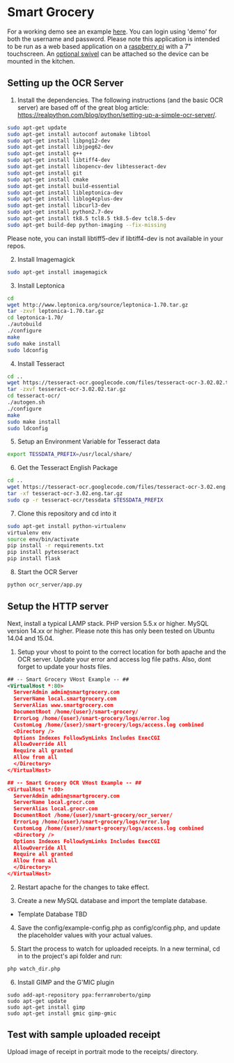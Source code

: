# Smart Grocery
For a working demo see an example [here](http://162.243.20.205/). You can login using 'demo' for both the username and password. Please note this application is intended to be run as a web based application on a [raspberry pi](https://www.raspberrypi.org/) with a 7" touchscreen. An [optional swivel](http://smarticase.com/products/smartipi-touch) can be attached so the device can be mounted in the kitchen. 

## Setting up the OCR Server

1. Install the dependencies. The following instructions (and the basic OCR server) are based off of the great blog article: https://realpython.com/blog/python/setting-up-a-simple-ocr-server/.
```sh
sudo apt-get update
sudo apt-get install autoconf automake libtool
sudo apt-get install libpng12-dev
sudo apt-get install libjpeg62-dev
sudo apt-get install g++
sudo apt-get install libtiff4-dev
sudo apt-get install libopencv-dev libtesseract-dev
sudo apt-get install git
sudo apt-get install cmake
sudo apt-get install build-essential
sudo apt-get install libleptonica-dev
sudo apt-get install liblog4cplus-dev
sudo apt-get install libcurl3-dev
sudo apt-get install python2.7-dev
sudo apt-get install tk8.5 tcl8.5 tk8.5-dev tcl8.5-dev
sudo apt-get build-dep python-imaging --fix-missing
```
Please note, you can install libtiff5-dev if libtiff4-dev is not available in your repos.

2. Install Imagemagick
```sh
sudo apt-get install imagemagick
```

3. Install Leptonica
```sh
cd
wget http://www.leptonica.org/source/leptonica-1.70.tar.gz
tar -zxvf leptonica-1.70.tar.gz
cd leptonica-1.70/
./autobuild
./configure
make
sudo make install
sudo ldconfig
```

4. Install Tesseract
```sh
cd ..
wget https://tesseract-ocr.googlecode.com/files/tesseract-ocr-3.02.02.tar.gz
tar -zxvf tesseract-ocr-3.02.02.tar.gz
cd tesseract-ocr/
./autogen.sh
./configure
make
sudo make install
sudo ldconfig
```

5. Setup an Environment Variable for Tesseract data
```sh
export TESSDATA_PREFIX=/usr/local/share/
```

6. Get the Tesseract English Package
```sh
cd ..
wget https://tesseract-ocr.googlecode.com/files/tesseract-ocr-3.02.eng.tar.gz
tar -xf tesseract-ocr-3.02.eng.tar.gz
sudo cp -r tesseract-ocr/tessdata $TESSDATA_PREFIX
```

7. Clone this repository and cd into it
```sh
sudo apt-get install python-virtualenv
virtualenv env
source env/bin/activate
pip install -r requirements.txt
pip install pytesseract
pip install flask
```

8. Start the OCR Server
```sh
python ocr_server/app.py
```

## Setup the HTTP server
Next, install a typical LAMP stack. PHP version 5.5.x or higher. MySQL version 14.xx or higher. Please note this has only been tested on Ubuntu 14.04 and 15.04.

1. Setup your vhost to point to the correct location for both apache and the OCR server. Update your error and access log file paths. Also, dont forget to update your hosts files.

```xml
## -- Smart Grocery VHost Example -- ##
<VirtualHost *:80>
  ServerAdmin admin@smartgrocery.com
  ServerName local.smartgrocery.com
  ServerAlias www.smartgrocery.com
  DocumentRoot /home/{user}/smart-grocery/
  ErrorLog /home/{user}/smart-grocery/logs/error.log
  CustomLog /home/{user}/smart-grocery/logs/access.log combined
  <Directory />
  Options Indexes FollowSymLinks Includes ExecCGI
  AllowOverride All
  Require all granted
  Allow from all
  </Directory>
</VirtualHost>

## -- Smart Grocery OCR VHost Example -- ##
<VirtualHost *:80>
  ServerAdmin admin@smartgrocery.com
  ServerName local.grocr.com
  ServerAlias local.grocr.com
  DocumentRoot /home/{user}/smart-grocery/ocr_server/
  ErrorLog /home/{user}/smart-grocery/logs/error.log
  CustomLog /home/{user}/smart-grocery/logs/access.log combined
  <Directory />
  Options Indexes FollowSymLinks Includes ExecCGI
  AllowOverride All
  Require all granted
  Allow from all
  </Directory>
</VirtualHost>
```

2. Restart apache for the changes to take effect.

3. Create a new MySQL database and import the template database.
+ Template Database TBD

4. Save the config/example-config.php as config/config.php, and update the placeholder values with your actual values.

5. Start the process to watch for uploaded receipts. In a new terminal, cd in to the project's api folder and run:
```sh
php watch_dir.php
```
6. Install GIMP and the G'MIC plugin
```
sudo add-apt-repository ppa:ferramroberto/gimp
sudo apt-get update
sudo apt-get install gimp
sudo apt-get install gmic gimp-gmic
```

## Test with sample uploaded receipt
Upload image of receipt in portrait mode to the receipts/ directory.
